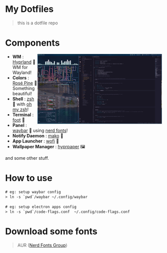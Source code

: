 # My Dotfiles
> this is a dotfile repo

# Components
<img src="./screenshots/2023072211071689995850.png" alt="" align="right" width="400px">

- **WM**                : [Hyprland](https://github.com/hyprwm/Hyprland) :art: WM for Wayland!
- **Colors**            : [Rosé Pine](https://rosepinetheme.com/) :rainbow: Something beautiful!
- **Shell**             : [zsh](https://wiki.archlinux.org/index.php/zsh) :shell: with [oh my zsh](https://github.com/ohmyzsh/ohmyzsh)!
- **Terminal**          : [foot](https://codeberg.org/dnkl/foot) :foot:
- **Panel**             : [waybar](https://github.com/Alexays/Waybar) :shaved_ice: using [nerd fonts](https://github.com/ryanoasis/nerd-fonts)!
- **Notify Daemon**     : [mako](https://github.com/emersion/mako) 🔔 
- **App Launcher**      : [wofi](https://hg.sr.ht/~scoopta/wofi) :rocket:
- **Wallpaper Manager** : [hyprpaper](https://github.com/hyprwm/hyprpaper) 🖼️

and some other stuff.

# How to use
```
# eg: setup waybar config
> ln -s `pwd`/waybar ~/.config/waybar

# eg: setup electron apps config
> ln -s `pwd`/code-flags.conf  ~/.config/code-flags.conf
```

# Download some fonts
> AUR ([Nerd Fonts Group](https://archlinux.org/groups/any/nerd-fonts/))
